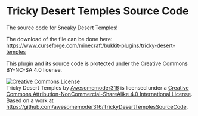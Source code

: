# Tricky Desert Temples Source Code
The source code for Sneaky Desert Temples!

The download of the file can be done here: https://www.curseforge.com/minecraft/bukkit-plugins/tricky-desert-temples

This plugin and its source code is protected under the Creative Commons BY-NC-SA 4.0 license.

<a rel="license" href="http://creativecommons.org/licenses/by-nc-sa/4.0/"><img alt="Creative Commons License" style="border-width:0" src="https://i.creativecommons.org/l/by-nc-sa/4.0/88x31.png" /></a><br /><span xmlns:dct="http://purl.org/dc/terms/" property="dct:title">Tricky Desert Temples</span> by <a xmlns:cc="http://creativecommons.org/ns#" href="https://www.curseforge.com/minecraft/bukkit-plugins/tricky-desert-temples" property="cc:attributionName" rel="cc:attributionURL">Awesomemoder316</a> is licensed under a <a rel="license" href="http://creativecommons.org/licenses/by-nc-sa/4.0/">Creative Commons Attribution-NonCommercial-ShareAlike 4.0 International License</a>.<br />Based on a work at <a xmlns:dct="http://purl.org/dc/terms/" href="https://github.com/awesomemoder316/TrickyDesertTemplesSourceCode" rel="dct:source">https://github.com/awesomemoder316/TrickyDesertTemplesSourceCode</a>.

